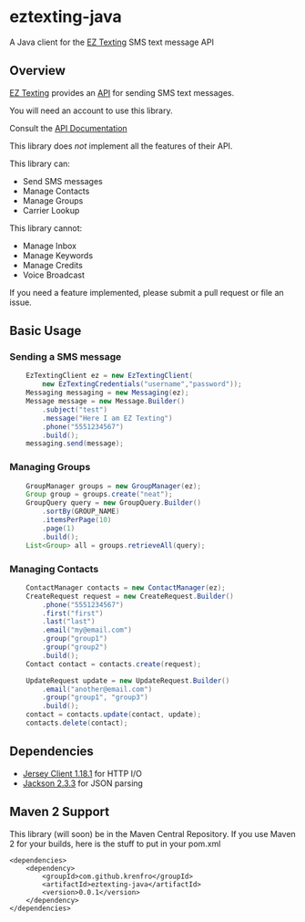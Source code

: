 # eztexting-java
A Java client for the [EZ Texting](http://www.eztexting.com) SMS text message API

## Overview

[EZ Texting](https://www.eztexting.com) provides an [API](https://www.eztexting.com/developers/sms-api-documentation/rest) for sending SMS text messages. 

You will need an account to use this library.

Consult the [API Documentation](https://www.eztexting.com/developers/sms-api-documentation/rest)

This library does _not_ implement all the features of their API.  

This library can:

- Send SMS messages
- Manage Contacts
- Manage Groups
- Carrier Lookup

This library cannot:

- Manage Inbox
- Manage Keywords
- Manage Credits 
- Voice Broadcast

If you need a feature implemented, please submit a pull request or file an issue.

## Basic Usage

### Sending a SMS message

```java
    EzTextingClient ez = new EzTextingClient(
        new EzTextingCredentials("username","password"));
    Messaging messaging = new Messaging(ez);
    Message message = new Message.Builder()
        .subject("test")
        .message("Here I am EZ Texting")
        .phone("5551234567")
        .build();
    messaging.send(message);
```

### Managing Groups

```java
    GroupManager groups = new GroupManager(ez);
    Group group = groups.create("neat");
    GroupQuery query = new GroupQuery.Builder()
        .sortBy(GROUP_NAME)
        .itemsPerPage(10)
        .page(1)
        .build();
    List<Group> all = groups.retrieveAll(query);
```

### Managing Contacts

```java
    ContactManager contacts = new ContactManager(ez);
    CreateRequest request = new CreateRequest.Builder()
        .phone("5551234567")
        .first("first")
        .last("last")
        .email("my@email.com")
        .group("group1")
        .group("group2")
        .build();
    Contact contact = contacts.create(request);

    UpdateRequest update = new UpdateRequest.Builder()
        .email("another@email.com")
        .group("group1", "group3")
        .build();
    contact = contacts.update(contact, update);
    contacts.delete(contact);
```


## Dependencies
- [Jersey Client 1.18.1]() for HTTP I/O
- [Jackson 2.3.3]() for JSON parsing



## Maven 2 Support
This library (will soon) be in the Maven Central Repository. 
If you use Maven 2 for your builds, here is the stuff to put in your pom.xml

    <dependencies>
        <dependency>
            <groupId>com.github.krenfro</groupId>
            <artifactId>eztexting-java</artifactId>
            <version>0.0.1</version>
        </dependency>
    </dependencies>




